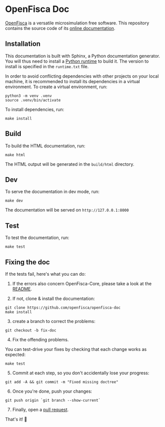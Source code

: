 # OpenFisca Doc

[OpenFisca](http://openfisca.org/doc/) is a versatile microsimulation free software. This repository contains the source code of its [online documentation](http://openfisca.org/doc/).

## Installation

This documentation is built with Sphinx, a Python documentation generator. You will thus need to install a [Python runtime](https://www.python.org/downloads/) to build it. The version to install is specified in the `runtime.txt` file.

In order to avoid conflicting dependencies with other projects on your local machine, it is recommended to install its dependencies in a virtual environment. To create a virtual environment, run:

```
python3 -m venv .venv
source .venv/bin/activate
```

To install dependencies, run:

```
make install
```

## Build

To build the HTML documentation, run:

```
make html
```

The HTML output will be generated in the `build/html` directory.

## Dev

To serve the documentation in dev mode, run:

```
make dev
```

The documentation will be served on `http://127.0.0.1:8000`

## Test

To test the documentation, run:

```
make test
```

## Fixing the doc

If the tests fail, here's what you can do:

1. If the errors also concern OpenFisca-Core, please take a look at the [README](https://github.com/openfisca/openfisca-core/blob/master/README.md).

2. If not, clone & install the documentation:

```
git clone https://github.com/openfisca/openfisca-doc
make install
```

3. create a branch to correct the problems:

```
git checkout -b fix-doc
```

4. Fix the offending problems.

You can test-drive your fixes by checking that each change works as expected:

```
make test
```

5. Commit at each step, so you don't accidentally lose your progress:

```
git add -A && git commit -m "Fixed missing doctree"
```

6. Once you're done, push your changes:

```
git push origin `git branch --show-current`
```

7. Finally, open a [pull request](https://github.com/openfisca/openfisca-doc/compare/master...fix-doc).

That's it! 🙌
